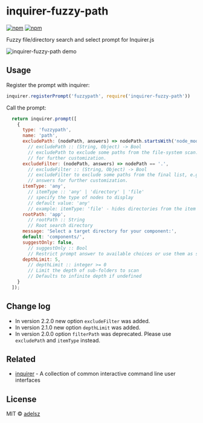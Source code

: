 # inquirer-fuzzy-path


[![npm](https://img.shields.io/npm/v/inquirer-fuzzy-path)](https://www.npmjs.com/package/inquirer-fuzzy-path)
[![npm](https://img.shields.io/npm/dw/inquirer-fuzzy-path)](https://www.npmjs.com/package/inquirer-fuzzy-path)

Fuzzy file/directory search and select prompt for Inquirer.js

![inquirer-fuzzy-path demo](https://raw.githubusercontent.com/adelsz/inquirer-fuzzy-path/master/recording.gif)

## Usage

Register the prompt with inquirer:
```javascript
inquirer.registerPrompt('fuzzypath', require('inquirer-fuzzy-path'))
```

Call the prompt:
```javascript
  return inquirer.prompt([
    {
      type: 'fuzzypath',
      name: 'path',
      excludePath: (nodePath, answers) => nodePath.startsWith('node_modules'),
        // excludePath :: (String, Object) -> Bool
        // excludePath to exclude some paths from the file-system scan. Use `answers` object to get previous answers
        // for further customization.
      excludeFilter: (nodePath, answers) => nodePath == '.',
        // excludeFilter :: (String, Object) -> Bool
        // excludeFilter to exclude some paths from the final list, e.g. '.'. Use `answers` object to get previous
        // answers for further customization.
      itemType: 'any',
        // itemType :: 'any' | 'directory' | 'file'
        // specify the type of nodes to display
        // default value: 'any'
        // example: itemType: 'file' - hides directories from the item list
      rootPath: 'app',
        // rootPath :: String
        // Root search directory
      message: 'Select a target directory for your component:',
      default: 'components/',
      suggestOnly: false,
        // suggestOnly :: Bool
        // Restrict prompt answer to available choices or use them as suggestions
      depthLimit: 5,
        // depthLimit :: integer >= 0
        // Limit the depth of sub-folders to scan
        // Defaults to infinite depth if undefined
    }
  ]);
```

## Change log
* In version 2.2.0 new option `excludeFilter` was added.
* In version 2.1.0 new option `depthLimit` was added.
* In version 2.0.0 option `filterPath` was deprecated. Please use `excludePath` and `itemType` instead.

## Related

- [inquirer](https://github.com/SBoudrias/Inquirer.js) - A collection of common interactive command line user interfaces

## License

MIT © [adelsz](https://github.com/adelsz)
